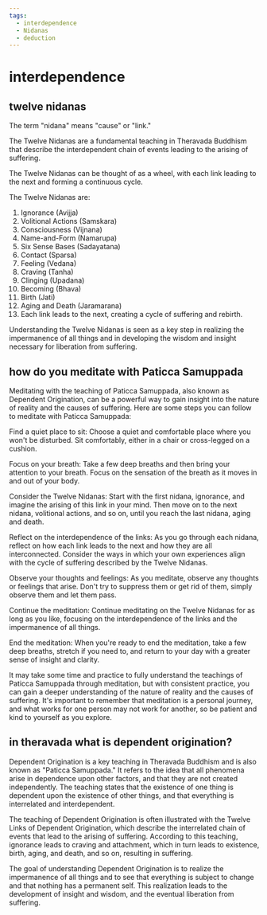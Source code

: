 ```yaml
---
tags:
  - interdependence 
  - Nidanas
  - deduction 
---
```

# interdependence

## twelve nidanas

The term "nidana" means "cause" or "link."

The Twelve Nidanas are a fundamental teaching in Theravada Buddhism that describe the interdependent chain of events leading to the arising of suffering.

The Twelve Nidanas can be thought of as a wheel, with each link leading to the next and forming a continuous cycle.

The Twelve Nidanas are:

1. Ignorance (Avijja)
1. Volitional Actions (Samskara)
1. Consciousness (Vijnana)
1. Name-and-Form (Namarupa)
1. Six Sense Bases (Sadayatana)
1. Contact (Sparsa)
1. Feeling (Vedana)
1. Craving (Tanha)
1. Clinging (Upadana)
1. Becoming (Bhava)
1. Birth (Jati)
1. Aging and Death (Jaramarana)
1. Each link leads to the next, creating a cycle of suffering and rebirth.

Understanding the Twelve Nidanas is seen as a key step in realizing the impermanence of all things and in developing the wisdom and insight necessary for liberation from suffering.

## how do you meditate with Paticca Samuppada

Meditating with the teaching of Paticca Samuppada, also known as Dependent Origination, can be a powerful way to gain insight into the nature of reality and the causes of suffering. Here are some steps you can follow to meditate with Paticca Samuppada:

Find a quiet place to sit: Choose a quiet and comfortable place where you won't be disturbed. Sit comfortably, either in a chair or cross-legged on a cushion.

Focus on your breath: Take a few deep breaths and then bring your attention to your breath. Focus on the sensation of the breath as it moves in and out of your body.

Consider the Twelve Nidanas: Start with the first nidana, ignorance, and imagine the arising of this link in your mind. Then move on to the next nidana, volitional actions, and so on, until you reach the last nidana, aging and death.

Reflect on the interdependence of the links: As you go through each nidana, reflect on how each link leads to the next and how they are all interconnected. Consider the ways in which your own experiences align with the cycle of suffering described by the Twelve Nidanas.

Observe your thoughts and feelings: As you meditate, observe any thoughts or feelings that arise. Don't try to suppress them or get rid of them, simply observe them and let them pass.

Continue the meditation: Continue meditating on the Twelve Nidanas for as long as you like, focusing on the interdependence of the links and the impermanence of all things.

End the meditation: When you're ready to end the meditation, take a few deep breaths, stretch if you need to, and return to your day with a greater sense of insight and clarity.

It may take some time and practice to fully understand the teachings of Paticca Samuppada through meditation, but with consistent practice, you can gain a deeper understanding of the nature of reality and the causes of suffering. It's important to remember that meditation is a personal journey, and what works for one person may not work for another, so be patient and kind to yourself as you explore.

## in theravada what is dependent origination?

Dependent Origination is a key teaching in Theravada Buddhism and is also known as "Paticca Samuppada." It refers to the idea that all phenomena arise in dependence upon other factors, and that they are not created independently. The teaching states that the existence of one thing is dependent upon the existence of other things, and that everything is interrelated and interdependent.

The teaching of Dependent Origination is often illustrated with the Twelve Links of Dependent Origination, which describe the interrelated chain of events that lead to the arising of suffering. According to this teaching, ignorance leads to craving and attachment, which in turn leads to existence, birth, aging, and death, and so on, resulting in suffering.

The goal of understanding Dependent Origination is to realize the impermanence of all things and to see that everything is subject to change and that nothing has a permanent self. This realization leads to the development of insight and wisdom, and the eventual liberation from suffering.

